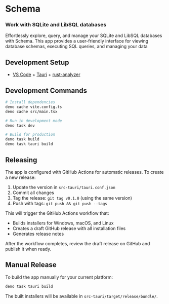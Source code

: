 # Schema

### Work with SQLite and LibSQL databases

Effortlessly explore, query, and manage your SQLite and LibSQL databases with Schema.
This app provides a user-friendly interface for viewing database schemas, executing SQL queries, and managing your data

## Development Setup

- [VS Code](https://code.visualstudio.com/) + [Tauri](https://marketplace.visualstudio.com/items?itemName=tauri-apps.tauri-vscode) + [rust-analyzer](https://marketplace.visualstudio.com/items?itemName=rust-lang.rust-analyzer)

## Development Commands

```bash
# Install dependencies
deno cache vite.config.ts
deno cache src/main.tsx

# Run in development mode
deno task dev

# Build for production
deno task build
deno task tauri build
```

## Releasing

The app is configured with GitHub Actions for automatic releases. To create a new release:

1. Update the version in `src-tauri/tauri.conf.json`
2. Commit all changes
3. Tag the release: `git tag v0.1.0` (using the same version)
4. Push with tags: `git push && git push --tags`

This will trigger the GitHub Actions workflow that:
- Builds installers for Windows, macOS, and Linux
- Creates a draft GitHub release with all installation files
- Generates release notes

After the workflow completes, review the draft release on GitHub and publish it when ready.

## Manual Release

To build the app manually for your current platform:

```bash
deno task tauri build
```

The built installers will be available in `src-tauri/target/release/bundle/`.
